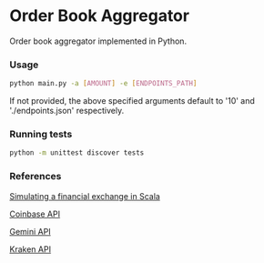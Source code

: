 # Order Book Aggregator
Order book aggregator implemented in Python.

### Usage
```bash
python main.py -a [AMOUNT] -e [ENDPOINTS_PATH]
```
If not provided, the above specified arguments default to '10' and './endpoints.json' respectively.

### Running tests
```bash
python -m unittest discover tests
```

### References
[Simulating a financial exchange in Scala](https://falconair.github.io/2015/01/05/financial-exchange.html)

[Coinbase API](https://docs.pro.coinbase.com/#get-product-order-book)

[Gemini API](https://docs.gemini.com/rest-api/#current-order-book)

[Kraken API](https://www.kraken.com/en-us/features/api#get-order-book)
